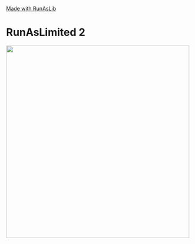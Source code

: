 [Made with RunAsLib](https://github.com/KayleMine/RunAsLibrary/tree/master)
# RunAsLimited 2
 <p align="left">
  <img width="497" height="521" src="https://i.imgur.com/5fUqctR.png">
</p>

